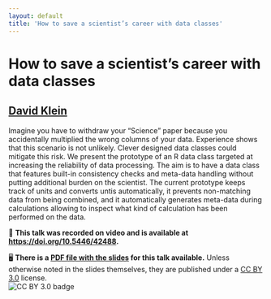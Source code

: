 ```yaml
---
layout: default
title: 'How to save a scientist’s career with data classes'
---
```


# How to save a scientist’s career with data classes

## [David Klein](../../speaker/EUWJCE/)

Imagine you have to withdraw your “Science” paper because you accidentally multiplied the wrong columns of your data. Experience shows that this scenario is not unlikely. Clever designed data classes could mitigate this risk. We present the prototype of an R data class targeted at increasing the reliability of data processing. The aim is to have a data class that features built-in consistency checks and meta-data handling without putting additional burden on the scientist. The current prototype keeps track of units and converts untis automatically, it prevents non-matching data from being combined, and it automatically generates meta-data during calculations allowing to inspect what kind of calculation has been performed on the data.

🎥 **This talk was recorded on video and is available at <https://doi.org/10.5446/42488>.**

🖥 **There is a [PDF file with the slides](slides.pdf) for this talk available.** Unless otherwise noted in the slides themselves, they are published under a [CC BY 3.0](https://creativecommons.org/licenses/by/3.0/legalcode) license.  
![CC BY 3.0 badge](https://licensebuttons.net/l/by/3.0/80x15.png)